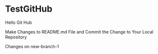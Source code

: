 # TestGitHub

Hello Git Hub

Make Changes to README.md File and Commit the Change to Your Local Repository

Changes on new-branch-1